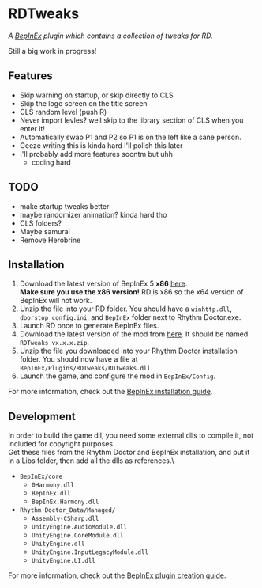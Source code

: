 # RDTweaks
*A [BepInEx](https://github.com/BepInEx/BepInEx) plugin which contains a collection of tweaks for RD.*

Still a big work in progress!


## Features
- Skip warning on startup, or skip directly to CLS
- Skip the logo screen on the title screen
- CLS random level (push R)
- Never import levles? well skip to the library section of CLS when you enter it!
- Automatically swap P1 and P2 so P1 is on the left like a sane person.
- Geeze writing this is kinda hard I'll polish this later
- I'll probably add more features soontm but uhh 
  - coding hard

## TODO
- make startup tweaks better
- maybe randomizer animation? kinda hard tho
- CLS folders?
- Maybe samurai
- Remove Herobrine

## Installation
1. Download the latest version of BepInEx 5 **x86** [here](https://github.com/BepInEx/BepInEx/releases).\
**Make sure you use the x86 version!** RD is x86 so the x64 version of BepInEx will not work.
2. Unzip the file into your RD folder. You should have a `winhttp.dll`, `doorstop_config.ini`, and `BepInEx` folder next to Rhythm Doctor.exe.
3. Launch RD once to generate BepInEx files.
4. Download the latest version of the mod from [here](https://github.com/huantianad/RDTweaks/releases). It should be named `RDTweaks vx.x.x.zip`.
5. Unzip the file you downloaded into your Rhythm Doctor installation folder. You should now have a file at `BepInEx/Plugins/RDTweaks/RDTweaks.dll`.
6. Launch the game, and configure the mod in `BepInEx/Config`.

For more information, check out the [BepInEx installation guide](https://docs.bepinex.dev/articles/user_guide/installation/index.html).

## Development
In order to build the game dll, you need some external dlls to compile it, not included for copyright purposes.\
Get these files from the Rhythm Doctor and BepInEx installation, and put it in a Libs folder, then add all the dlls as references.\
- `BepInEx/core`
  - `0Harmony.dll`
  - `BepInEx.dll`
  - `BepInEx.Harmony.dll`
- `Rhythm Doctor_Data/Managed/`
  - `Assembly-CSharp.dll`
  - `UnityEngine.AudioModule.dll`
  - `UnityEngine.CoreModule.dll`
  - `UnityEngine.dll`
  - `UnityEngine.InputLegacyModule.dll`
  - `UnityEngine.UI.dll`


For more information, check out the [BepInEx plugin creation guide](https://docs.bepinex.dev/articles/dev_guide/plugin_tutorial/index.html).
